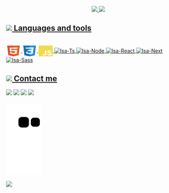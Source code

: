 <!-- ## <img src="https://media.giphy.com/media/3Ii2SW00oLZ8k/giphy.gif" height="30px"> About me  
   - 📕 I love reading fantasy books;
   - ✎ I also love drawing on digital;
   - 🎵 I'm listening to music all the time;
   - 🖥️ I'm studying to be a front-end developer;
   - ⌨️ And I code all day!   -->
  
<div align="center"> 
  <a href="https://github.com/isabdch">
  <img height="150em" src="https://github-readme-stats.vercel.app/api?username=isabdch&show_icons=true&theme=jolly&include_all_commits=true&count_private=true"/>
  <img height="150em" src="https://github-readme-stats.vercel.app/api/top-langs/?username=isabdch&layout=compact&langs_count=7&theme=jolly"/>
</div>
 
 ## <img src="https://media.giphy.com/media/UvPvsX9oMlMWs/giphy.gif" height="30px"> Languages and tools
<div style="display: inline_block"><br>
  <img align="center" alt="Isa-HTML" height="30" width="40" src="https://raw.githubusercontent.com/devicons/devicon/master/icons/html5/html5-original.svg">
  <img align="center" alt="Isa-CSS" height="30" width="40" src="https://raw.githubusercontent.com/devicons/devicon/master/icons/css3/css3-original.svg">
  <img align="center" alt="Isa-Js" height="30" width="40" src="https://raw.githubusercontent.com/devicons/devicon/master/icons/javascript/javascript-plain.svg">
  <img align="center" alt="Isa-Ts" height="30" width="40" src="https://cdn.jsdelivr.net/gh/devicons/devicon/icons/typescript/typescript-original.svg">
  <img align="center" alt="Isa-Node" height="30" width="40" src="https://cdn.jsdelivr.net/gh/devicons/devicon/icons/nodejs/nodejs-original.svg">
  <img align="center" alt="Isa-React" height="30" width="40" src="https://cdn.jsdelivr.net/gh/devicons/devicon/icons/react/react-original.svg">
  <img align="center" alt="Isa-Next" height="30" width="40" src="https://cdn.jsdelivr.net/gh/devicons/devicon/icons/nextjs/nextjs-original.svg">
  <img align="center" alt="Isa-Sass" height="30" width="40" src="https://cdn.jsdelivr.net/gh/devicons/devicon/icons/sass/sass-original.svg">
</div>
  
 ### 
  
 ## <img src="https://media.giphy.com/media/l0IyjS5FXeMOtVMyY/giphy.gif" height="30px"> Contact me 
  
<div>
  <a href="https://instagram.com/isabdch" target="_blank"><img src="https://img.shields.io/badge/-Instagram-%23E4405F?style=for-the-badge&logo=instagram&logoColor=white"></a>
  <a href="https://www.linkedin.com/in/isabelle-brand%C3%A3o-chagas-5645551a8/" target="_blank"><img src="https://img.shields.io/badge/-LinkedIn-%230077B5?style=for-the-badge&logo=linkedin&logoColor=white"></a> 
  <a href="mailto:belabchagas@gmail.com"><img src="https://img.shields.io/badge/-Gmail-%23333?style=for-the-badge&logo=gmail&logoColor=white" target="_blank"></a>
  <a href="https://open.spotify.com/user/isabdch?si=7592cf16929b4e3d"><img src="https://img.shields.io/badge/Spotify-1ED760?&style=for-the-badge&logo=spotify&logoColor=white"></a>
</div>  
  
 ### 
  
![Snake animation](https://github.com/isabdch/isabdch/blob/output/github-contribution-grid-snake.svg)
  

<!--    ## <img src="https://media.giphy.com/media/YjHOvLaZ02jI8C3yvH/giphy.gif" height="30px"> While coding I'm listening to:
   [![spotify-github-profile](https://spotify-github-profile.vercel.app/api/view?uid=isabdch&cover_image=true&theme=novatorem&bar_color=8a2be2&bar_color_cover=false)](https://spotify-github-profile.vercel.app/api/view?uid=isabdch&redirect=true) -->

  ![](https://komarev.com/ghpvc/?username=isabdch&color=blueviolet&style=flat-square)
